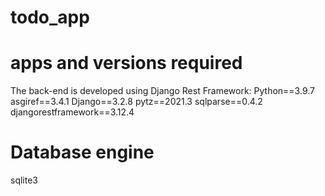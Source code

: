 # todo_app

# apps and versions required

The back-end is developed using Django Rest Framework:
Python==3.9.7
asgiref==3.4.1
Django==3.2.8
pytz==2021.3
sqlparse==0.4.2
djangorestframework==3.12.4

# Database engine 
sqlite3
